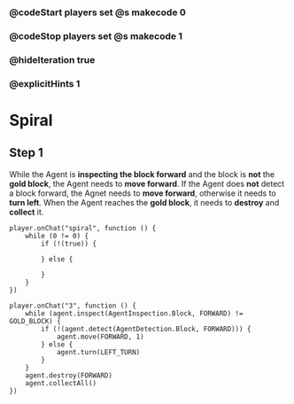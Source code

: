 ### @codeStart players set @s makecode 0
### @codeStop players set @s makecode 1

### @hideIteration true 
### @explicitHints 1


# Spiral

## Step 1
While the Agent is **inspecting the block forward** and the block is **not** the **gold block**, the Agent needs to **move forward**. If the Agent does **not** detect a block forward, the Agnet needs to **move forward**, otherwise it needs to **turn left**. When the Agent reaches the **gold block**, it needs to **destroy** and **collect** it. 

```template
player.onChat("spiral", function () {
    while (0 != 0) {
        if (!(true)) {
        	
        } else {
        	
        }
    }
})
```

```ghost
player.onChat("3", function () {
    while (agent.inspect(AgentInspection.Block, FORWARD) != GOLD_BLOCK) {
        if (!(agent.detect(AgentDetection.Block, FORWARD))) {
            agent.move(FORWARD, 1)
        } else {
            agent.turn(LEFT_TURN)
        }
    }
    agent.destroy(FORWARD)
    agent.collectAll()
})
```
